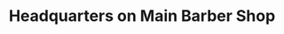 ---
title: "Headquarters on Main Barber Shop"
url: /plainfield/headquarters-on-main-barber-shop/
shop: hairdresser
---